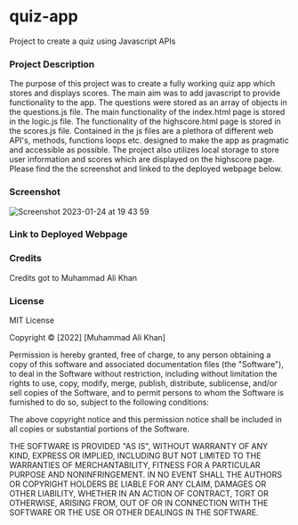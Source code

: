 # quiz-app

Project to create a quiz using Javascript APIs

### Project Description 

The purpose of this project was to create a fully working quiz app which stores and displays scores. The main aim was to add javascript to provide functionality to the app. The questions were stored as an array of objects in the questions.js file. The main functionality of the index.html page is stored in the logic.js file. The functionality of the highscore.html page is stored in the scores.js file. Contained in the js files are a plethora of different web API's, methods, functions loops etc. designed to make the app as pragmatic and accessible as possible. The project also utilizes local storage to store user information and scores which are displayed on the highscore page. Please find the the screenshot and linked to the deployed webpage below.

### Screenshot
![Screenshot 2023-01-24 at 19 43 59](https://user-images.githubusercontent.com/118021969/214392999-183b7dc0-5b07-48ce-a86a-d5be75dc7f37.png)


### Link to Deployed Webpage



### Credits

Credits got to Muhammad Ali Khan

### License

MIT License

Copyright &copy; [2022] [Muhammad Ali Khan]

Permission is hereby granted, free of charge, to any person obtaining a copy of this software and associated documentation files (the "Software"), to deal in the Software without restriction, including without limitation the rights to use, copy, modify, merge, publish, distribute, sublicense, and/or sell copies of the Software, and to permit persons to whom the Software is furnished to do so, subject to the following conditions:

The above copyright notice and this permission notice shall be included in all copies or substantial portions of the Software.

THE SOFTWARE IS PROVIDED "AS IS", WITHOUT WARRANTY OF ANY KIND, EXPRESS OR IMPLIED, INCLUDING BUT NOT LIMITED TO THE WARRANTIES OF MERCHANTABILITY, FITNESS FOR A PARTICULAR PURPOSE AND NONINFRINGEMENT. IN NO EVENT SHALL THE AUTHORS OR COPYRIGHT HOLDERS BE LIABLE FOR ANY CLAIM, DAMAGES OR OTHER LIABILITY, WHETHER IN AN ACTION OF CONTRACT, TORT OR OTHERWISE, ARISING FROM, OUT OF OR IN CONNECTION WITH THE SOFTWARE OR THE USE OR OTHER DEALINGS IN THE SOFTWARE.

